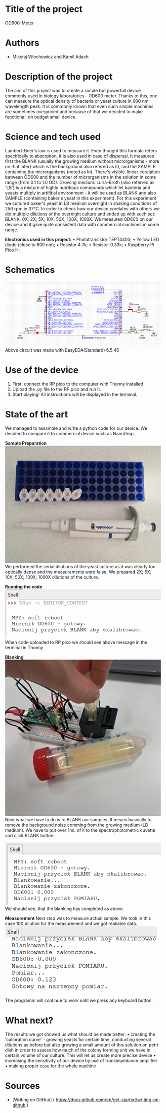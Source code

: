 # Title of the project
OD600-Meter
# Authors 
- Mikołaj Włochowicz and Kamil Adach
# Description of the project 
The aim of this project was to create a simple but powerfull device commonly used in biology laboratories - OD600 meter. Thanks to this, one can measure the optical density of bacteria or yeast culture in 600 nm wavelength peak. It is commonly known that even such simple machines are sometimes overpriced and because of that we decided to make functional, on budget small device.
# Science and tech used 
Lambert-Beer's law is used to measure it. Even thought this formula refers specifically to absorption, it is also used in case of dispersal. It measures first the BLANK (usually the growing medium without microrganisms - more on that later) which is the background also refered as I0, and the SAMPLE containing the microrganisms (noted as In). There's visible, linear corelation between OD600 and the number of microrganisms in the solution in some range (from 0.1 to 1.0 OD).
Growing medium: Luria-Broth (also referred as 'LB') is a mixture of highly nutritious compounds which let bacteria and yeasts multiply in artifitial environment - it will be used as BLANK and also SAMPLE (containing baker's yeast in this experiment).
For this experiment we cultured baker's yeast in LB medium overnight in shaking conditions of 250 rpm in 37°C. In order to check how our device corelates with others we did multiple dilutions of the overnight culture and ended up with such set: BLANK; 0X; 2X; 5X; 10X; 50X; 100X; 1000X. We measured OD600 on our device and it gave quite consistent data with commercial machines in some range.

**Electronics used in this project:**
• Phototransistor TEPT4400;
• Yellow LED diode (close to 600 nm);
• Resistor 4.7k;
• Resistor 0.33k;
• Raspberry Pi Pico H;
# Schematics
![image alt](https://github.com/ComplexityGarage/MiernikOD600/blob/c2271b6e090f62f1f22ae288c984c10fa618f300/circuit.png)
Above circuit was made with EasyEDA(Standard) 6.5.46

# Use of the device
1. First, connect the RP pico to the computer with Thonny installed
2. Upload the .py file to the RP pico and run it.
3. Start playing! All instructions will be displayed in the terminal.
  
# State of the art 
We managed to assamble and write a python code for our device. We decided to compare it to commercial device such as NanoDrop.

**Sample Preparation**
![image alt](https://github.com/ComplexityGarage/MiernikOD600/blob/09559a8f9322399dd1d7a77e15746ecab1343805/sample%20preparation.jpg)
We performed the serial dilutions of the yeast culture as it was clearly too optically dense and the measurements were false. We prepared 2X; 5X; 10X; 50X; 100X; 1000X dilutions of the culture.

**Running the code**
![image alt](https://github.com/ComplexityGarage/MiernikOD600/blob/09559a8f9322399dd1d7a77e15746ecab1343805/Running%20file.png)
When code uploaded to RP pico we should see above message in the terminal in Thonny

**Blanking**
![image alt](https://github.com/ComplexityGarage/MiernikOD600/blob/09559a8f9322399dd1d7a77e15746ecab1343805/Blankowanie.jpg)
Next what we have to do is to BLANK our samples. It means basically to remove the background noise comming from the growing medium (LB medium). We have to put over 1mL of it to the spectrophotometric cuvette and click BLANK button.

![image alt](https://github.com/ComplexityGarage/MiernikOD600/blob/09559a8f9322399dd1d7a77e15746ecab1343805/zblankowano.png)
We should see, that the blanking has completed as above.

**Measurement**
Next step was to measure actual sample. We took in this case 10X dilution for the measurement and we got realiable data.
![image alt](https://github.com/ComplexityGarage/MiernikOD600/blob/09559a8f9322399dd1d7a77e15746ecab1343805/pomiar_10X.png)
The programm will continue to work until we press any keyboard button.


# What next?
The results we got showed us what should be made better:
• creating the 'calibration curve' - growing yeasts for certain time, conducting several dilutions as before but also growing a small amount of this solution on petri dish in order to assess how much of the colony forming unit we have in certain volume of our culture. This will let us create more precise device
• increasing the sensitivity of our device by use of transimpedance amplifier 
• making proper case for the whole machine
# Sources 
- [Writing on GitHub] ( https://docs.github.com/en/get-started/writing-on-github ) 
